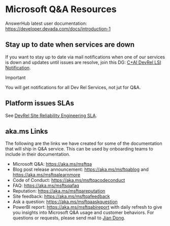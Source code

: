 # Microsoft Q&A Resources

AnswerHub latest user documentation: https://developer.devada.com/docs/introduction-1

## Stay up to date when services are down

If you want to stay up to date via mail notifications when one of our services is down and updates until issues are resolve, join this DG: [C+AI DevRel LSI Notification](mailto:apexlsi@microsoft.com).

> [!IMPORTANT]
> You will get notifications for all Dev Rel Services, not jut for Q&A.

## Platform issues SLAs

See [DevRel Site Reliability Engineering SLA](https://aka.ms/devrelsla).

## aka.ms Links

The following are the links we have created for some of the documentation that will ship in Q&A service. This can be used by onboarding teams to include in their documentation.

- Microsoft Q&A: https://aka.ms/msftqa
- Blog post release announcement: https://aka.ms/msftqablog and https://aka.ms/msftqalearnmore
- Code of Conduct: https://aka.ms/msftqacodeconduct
- FAQ: https://aka.ms/msftsqafaq
- Reputation: https://aka.ms/msftqareputation
- Site feedback: https://aka.ms/msftqafeedback
- Ask a question: https://aka.ms/msftqaaskquestion
- PowerBI report: https://aka.ms/msftqabireport with daily refresh to give you insights into Microsoft Q&A usage and customer behaviors. For questions or requests, please send mail to [Jian Dong](mailto:jiandong@microsoft.com).
